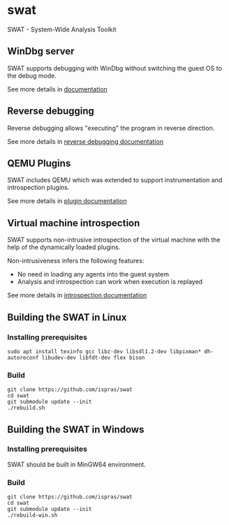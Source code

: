 # swat
SWAT - System-Wide Analysis Toolkit

## WinDbg server

SWAT supports debugging with WinDbg without switching the guest OS to the
debug mode.

See more details in [documentation](docs/WinDbg.md)

## Reverse debugging

Reverse debugging allows "executing" the program in reverse direction.

See more details in [reverse debugging documentation](docs/ReverseDebugging.md)

## QEMU Plugins

SWAT includes QEMU which was extended to support instrumentation and introspection plugins.

See more details in [plugin documentation](docs/QemuPlugins.md)

## Virtual machine introspection

SWAT supports non-intrusive introspection of the virtual machine with the help of the dynamically loaded plugins.

Non-intrusiveness infers the following features:
* No need in loading any agents into the guest system
* Analysis and introspection can work when execution is replayed

See more details in [introspection documentation](docs/Introspection.md)

## Building the SWAT in Linux

### Installing prerequisites

    sudo apt install texinfo gcc libz-dev libsdl1.2-dev libpixman* dh-autoreconf libudev-dev libfdt-dev flex bison

### Build

    git clone https://github.com/ispras/swat
    cd swat
    git submodule update --init
    ./rebuild.sh

## Building the SWAT in Windows

### Installing prerequisites

SWAT should be built in MinGW64 environment.

### Build

    git clone https://github.com/ispras/swat
    cd swat
    git submodule update --init
    ./rebuild-win.sh

